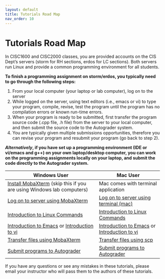 ```yaml
---
layout: default
title: Tutorials Road Map
nav_order: 10
---
```

  
# Tutorials Road Map

In CISC1600 and CISC2000 classes, you are provided accounts on the CIS Dept’s servers (storm for RH sections, erdos for LC sections). Both servers run Linux and provide a common programming environment for all students.   
  
**To finish a programming assignment on storm/erdos, you typically need to go through the following steps:**  
  
1. From your local computer (your laptop or lab computer), log on to the server 
2. While logged on the server, using text editors (i.e., emacs or vi) to type your program, compile, revise, test the program until the program has no compilation errors or known run-time errors. 
3. When your program is ready to be submitted, first transfer the program source code (.cpp file, .h file) from the server to your local computer, and then submit the source code to the Autograder system.
4. You are typically given multiple submissions opportunities, therefore you can revise your program and resubmit your program (go back to step 2). 

**_Alternatively_, if you have set up a programming environment (IDE or vi/emacs and g++) on your own laptop/desktop computer, you can work on the programming assignments locally on your laptop, and submit the code directly to the Autograder system.**


| Windows User                                                         | Mac User                                    |
| -------------------------------------------                          | ------------------------------------------- |
| [Install MobaXterm](installMobaXtermWindows.md) (skip this if you are using Windows lab computers) | Mac comes with terminal application |
| [Log on to server using MobaXterm](remoteLoginMobaXtermWindows.md)   | [Log on to server using terminal (mac)](logOnToServerMac.md)    |
| [Introduction to Linux Commands](introductionLinux.md)               | [Introduction to Linux Commands](introductionLinux.md)          |
| [Introduction to Emacs](introductionEmacs.md) or [Introduction to vi](introductionVi.md) | [Introduction to Emacs](introductionEmacs.md) or [Introduction to vi](introductionVi.md) |
| [Transfer files using MobaXterm](transferFilesMobaXtermWindows.md)   | [Transfer files using scp](transferFilesscpMac.md)              |
| [Submit programs to Autograder](submitToAutograder.md)               | [Submit programs to Autograder](submitToAutograder.md)          |
  
If you have any questions or see any mistakes in these tutorials, please email your instructor who will pass them to the authors of these tutorials. 
